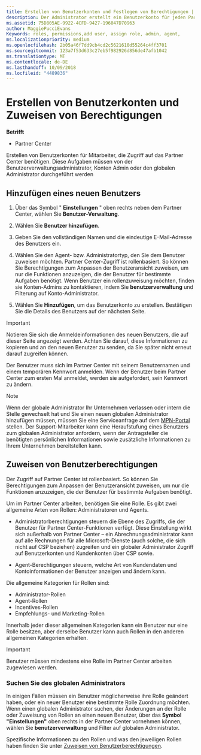 ```yaml
---
title: Erstellen von Benutzerkonten und Festlegen von Berechtigungen | Partner Center
description: Der Administrator erstellt ein Benutzerkonto für jeden Partnermitarbeiter, der Zugriff auf Partner Center benötigt.
ms.assetid: 75D805AE-9922-4CFD-9427-196047D70963
author: MaggiePucciEvans
Keywords: roles, permissions,add user, assign role, admin, agent,
ms.localizationpriority: medium
ms.openlocfilehash: 2b05a46f7dd9cb4cd2c5621610d55264c4ff3701
ms.sourcegitcommit: 123a7f53d633c27eb5f982926d856de47afb1042
ms.translationtype: MT
ms.contentlocale: de-DE
ms.lasthandoff: 10/09/2018
ms.locfileid: "4489836"
---
```

# <a name="create-user-accounts-and-assign-permissions"></a>Erstellen von Benutzerkonten und Zuweisen von Berechtigungen

**Betrifft**

-  Partner Center

Erstellen von Benutzerkonten für Mitarbeiter, die Zugriff auf das Partner Center benötigen. Diese Aufgaben müssen von der Benutzerverwaltungsadministrator, Konten Admin oder den globalen Administrator durchgeführt werden 


## <a name="add-a-new-user"></a>Hinzufügen eines neuen Benutzers

1. Über das Symbol " **Einstellungen** " oben rechts neben dem Partner Center, wählen Sie **Benutzer-Verwaltung**.

2.  Wählen Sie **Benutzer hinzufügen**.

3.  Geben Sie den vollständigen Namen und die eindeutige E-Mail-Adresse des Benutzers ein.

4.  Wählen Sie den Agent- bzw. Administratortyp, den Sie dem Benutzer zuweisen möchten. Partner Center-Zugriff ist rollenbasiert. So können Sie Berechtigungen zum Anpassen der Benutzeransicht zuweisen, um nur die Funktionen anzuzeigen, die der Benutzer für bestimmte Aufgaben benötigt.  Wenn Benutzer ein rollenzuweisung möchten, finden sie Konten-Admins zu kontaktieren, indem Sie **benutzerverwaltung** und Filterung auf Konto-Administrator.

5.  Wählen Sie **Hinzufügen**, um das Benutzerkonto zu erstellen. Bestätigen Sie die Details des Benutzers auf der nächsten Seite.

> [!IMPORTANT]  
> Notieren Sie sich die Anmeldeinformationen des neuen Benutzers, die auf dieser Seite angezeigt werden. Achten Sie darauf, diese Informationen zu kopieren und an den neuen Benutzer zu senden, da Sie später nicht erneut darauf zugreifen können. 

Der Benutzer muss sich im Partner Center mit seinem Benutzernamen und einem temporären Kennwort anmelden. Wenn der Benutzer beim Partner Center zum ersten Mal anmeldet, werden sie aufgefordert, sein Kennwort zu ändern. 

> [!NOTE]  
>  Wenn der globale Administrator Ihr Unternehmen verlassen oder intern die Stelle gewechselt hat und Sie einen neuen globalen Administrator hinzufügen müssen, müssen Sie eine Serviceanfrage auf dem [MPN-Portal](https://partner.microsoft.com/support) stellen. Der Support-Mitarbeiter kann eine Heraufstufung eines Benutzers zum globalen Administrator anfordern, wenn der Antragsteller die benötigten persönlichen Informationen sowie zusätzliche Informationen zu Ihrem Unternehmen bereitstellen kann.

## <a name="assign-user-permissions"></a>Zuweisen von Benutzerberechtigungen

Der Zugriff auf Partner Center ist rollenbasiert. So können Sie Berechtigungen zum Anpassen der Benutzeransicht zuweisen, um nur die Funktionen anzuzeigen, die der Benutzer für bestimmte Aufgaben benötigt. 

Um im Partner Center arbeiten, benötigen Sie eine Rolle.  Es gibt zwei allgemeine Arten von Rollen: Administratoren und Agents.

- Administratorberechtigungen steuern die Ebene des Zugriffs, die der Benutzer für Partner Center-Funktionen verfügt. Diese Einstellung wirkt sich außerhalb von Partner Center – ein Abrechnungsadministrator kann auf alle Rechnungen für alle Microsoft-Dienste (auch solche, die sich nicht auf CSP beziehen) zugreifen und ein globaler Administrator Zugriff auf Benutzerkonten und Kundenkonten über CSP sowie.

- Agent-Berechtigungen steuern, welche Art von Kundendaten und Kontoinformationen der Benutzer anzeigen und ändern kann.
    
Die allgemeine Kategorien für Rollen sind: 
- Administrator-Rollen
- Agent-Rollen
- Incentives-Rollen
- Empfehlungs- und Marketing-Rollen


Innerhalb jeder dieser allgemeinen Kategorien kann ein Benutzer nur eine Rolle besitzen, aber derselbe Benutzer kann auch Rollen in den anderen allgemeinen Kategorien erhalten. 

>[!Important]
>Benutzer müssen mindestens eine Rolle im Partner Center arbeiten zugewiesen werden.


### <a name="find-your-global-admin"></a>Suchen Sie des globalen Administrators

In einigen Fällen müssen ein Benutzer möglicherweise ihre Rolle geändert haben, oder ein neuer Benutzer eine bestimmte Rolle Zuordnung möchten.  
Wenn einen globalen Administrator suchen, der Änderungen an der Rolle oder Zuweisung von Rollen an einen neuen Benutzer, über das **Symbol "Einstellungen"** oben rechts in der Partner Center vornehmen können, wählen Sie **benutzerverwaltung** und Filter auf globalen Administrator. 

Spezifische Informationen zu den Rollen und was den jeweiligen Rollen haben finden Sie unter [Zuweisen von Benutzerberechtigungen](permissions-overview.md).






